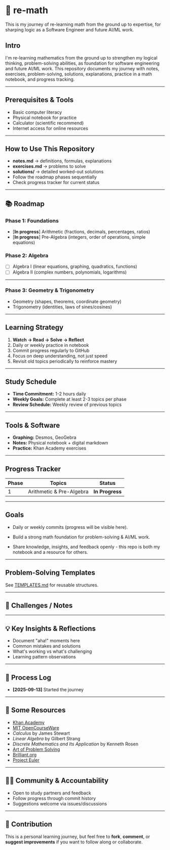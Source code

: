 # 🧮 re-math

This is my journey of re-learning math from the ground up to expertise, for sharping logic as a Software Engineer and future AI/ML work.

## Intro

I'm re-learning mathematics from the ground up to strengthen my logical thinking, problem-solving abilities, as foundation for software engineering and future AI/ML work.
This repository documents my journey with notes, exercises, problem-solving, solutions, explanations, practice in a math notebook, and progress tracking.

---

## Prerequisites & Tools

- Basic computer literacy
- Physical notebook for practice
- Calculator (scientific recommend)
- Internet access for online resources

---

## How to Use This Repository

- **notes.md** → definitions, formulas, explanations
- **exercises.md** → problems to solve
- **solutions/** → detailed worked-out solutions
- Follow the roadmap phases sequentially
- Check progress tracker for current status

---

## 📚 Roadmap

### Phase 1: Foundations

- [**In progress**] Arithmetic (fractions, decimals, percentages, ratios)
- [**In progress**] Pre-Algebra (integers, order of operations, simple equations)

### Phase 2: Algebra

- [ ] Algebra I (linear equations, graphing, quadratics, functions)
- [ ] Algebra II (complex numbers, polynomials, logarithms)

---

### Phase 3: Geometry & Trigonometry

- Geometry (shapes, theorems, coordinate geometry)
- Trigonometry (identities, laws of sines/cosines)

---

## Learning Strategy

1. **Watch → Read → Solve → Reflect**
2. Daily or weekly practice in notebook
3. Commit progress regularly to GitHub
4. Focus on deep understanding, not just speed
5. Revisit old topics periodically to reinforce mastery

---

## Study Schedule

- **Time Commitment:** 1-2 hours daily
- **Weekly Goals:** Complete at least 2-3 topics per phase
- **Review Schedule:** Weekly review of previous topics

---

## Tools & Software

- **Graphing:** Desmos, GeoGebra
- **Notes:** Physical notebook + digital markdown
- **Practice:** Khan Academy exercises

---

## Progress Tracker

| Phase | Topics                   | Status          |
| ----- | ------------------------ | --------------- |
| 1     | Arithmetic & Pre-Algebra | **In Progress** |

---

## Goals

- Daily or weekly commits (progress will be visible here).

- Build a strong math foundation for problem-solving & AI/ML work.

- Share knowledge, insights, and feedback openly - this repo is both my notebook and a resource for others.

---

## Problem-Solving Templates

See [TEMPLATES.md](./TEMPLATES.md) for reusable structures.

---

## 📝 Challenges / Notes

---

## 💡 Key Insights & Reflections

- Document "aha!" moments here
- Common mistakes and solutions
- What's working vs what's challenging
- Learning pattern observations

---

## 📌 Process Log

- **[2025-09-13]** Started the journey

---

## 🔗 Some Resources

- [Khan Academy](https://www.khanacademy.org/)
- [MIT OpenCourseWare](https://ocw.mit.edu/)
- _Calculus_ by James Stewart
- _Linear Algebra_ by Gilbert Strang
- _Discrete Mathematics and Its Application_ by Kenneth Rosen
- [Art of Problem Solving](https://artofproblemsolving.com/)
- [Brilliant.org](https://brilliant.org/)
- [Project Euler](https://projecteuler.net/)

---

## 🤝🏽 Community & Accountability

- Open to study partners and feedback
- Follow progress through commit history
- Suggestions welcome via issues/discussions

---

## 🔗 Contribution

This is a personal learning journey, but feel free to **fork**, **comment**, or **suggest improvements** if you want to follow along or collaborate.
